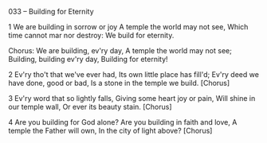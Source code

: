 033 – Building for Eternity


1
We are building in sorrow or joy
A temple the world may not see,
Which time cannot mar nor destroy:
We build for eternity.

Chorus:
We are building, ev'ry day,
A temple the world may not see;
Building, building ev'ry day,
Building for eternity!

2
Ev'ry tho't that we've ever had,
Its own little place has fill'd;
Ev'ry deed we have done, good or bad,
Is a stone in the temple we build.  [Chorus]

3
Ev'ry word that so lightly falls,
Giving some heart joy or pain,
Will shine in our temple wall,
Or ever its beauty stain.  [Chorus]

4
Are you building for God alone?
Are you building in faith and love,
A temple the Father will own,
In the city of light above?  [Chorus]
